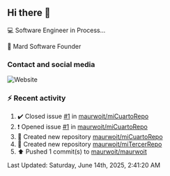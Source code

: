## Hi there 👋

:computer: Software Engineer in Process...

:office: Mard Software Founder

### Contact and social media

![Website](https://img.shields.io/badge/maurwoit.com-up-green?style=for-the-badge)


### :zap: Recent activity
<!--RECENT_ACTIVITY:start-->
1. ✔️ Closed issue [#1](https://github.com/maurwoit/miCuartoRepo/issues/1) in [maurwoit/miCuartoRepo](https://github.com/maurwoit/miCuartoRepo)<br>
2. ❗️ Opened issue [#1](https://github.com/maurwoit/miCuartoRepo/issues/1) in [maurwoit/miCuartoRepo](https://github.com/maurwoit/miCuartoRepo)<br>
3. 📔 Created new repository [maurwoit/miCuartoRepo](https://github.com/maurwoit/miCuartoRepo)<br>
4. 📔 Created new repository [maurwoit/miTercerRepo](https://github.com/maurwoit/miTercerRepo)<br>
5. ⬆️ Pushed 1 commit(s) to [maurwoit/maurwoit](https://github.com/maurwoit/maurwoit)<br>
<!--RECENT_ACTIVITY:end-->

<!--RECENT_ACTIVITY:last_update-->
Last Updated: Saturday, June 14th, 2025, 2:41:20 AM
<!--RECENT_ACTIVITY:last_update_end-->